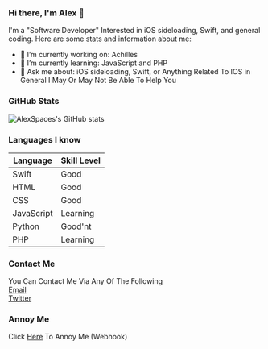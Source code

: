 ### Hi there, I'm Alex 👋

I'm a "Software Developer" Interested in iOS sideloading, Swift, and general coding. Here are some stats and information about me:

- 🔭 I’m currently working on: Achilles 
- 🌱 I’m currently learning: JavaScript and PHP
- 💬 Ask me about: iOS sideloading, Swift, or Anything Related To IOS in General I May Or May Not Be Able To Help You

### GitHub Stats

![AlexSpaces's GitHub stats](https://github-readme-stats.vercel.app/api?username=AlexSpaces&show_icons=true&count_private=true&theme=dracula)

### Languages I know

| Language | Skill Level |
| -------- | ----------- |
| Swift    | Good        |
| HTML     | Good        |
| CSS      | Good        |
| JavaScript| Learning   |
| Python   | Good'nt     |
| PHP      | Learning    |

### Contact Me
You Can Contact Me Via Any Of The Following              
[Email](mailto:Me@Alexspac.es)              
[Twitter](https://twitter.com/AIexSpaces)

### Annoy Me
Click [Here](https://Alexspac.es/Alexspaces) To Annoy Me (Webhook)
